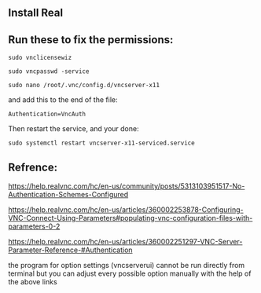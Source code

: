 ## Install Real

## Run these to fix the permissions:
`sudo vnclicensewiz`

`sudo vncpasswd -service` 

`sudo nano /root/.vnc/config.d/vncserver-x11`

and add this to the end of the file:

`Authentication=VncAuth`

Then restart the service, and your done:

`sudo systemctl restart vncserver-x11-serviced.service`

## Refrence:
https://help.realvnc.com/hc/en-us/community/posts/5313103951517-No-Authentication-Schemes-Configured

https://help.realvnc.com/hc/en-us/articles/360002253878-Configuring-VNC-Connect-Using-Parameters#populating-vnc-configuration-files-with-parameters-0-2 

https://help.realvnc.com/hc/en-us/articles/360002251297-VNC-Server-Parameter-Reference-#Authentication

the program for option settings (vncserverui) cannot be run directly from terminal but you can adjust every possible option manually with the help of the above links

